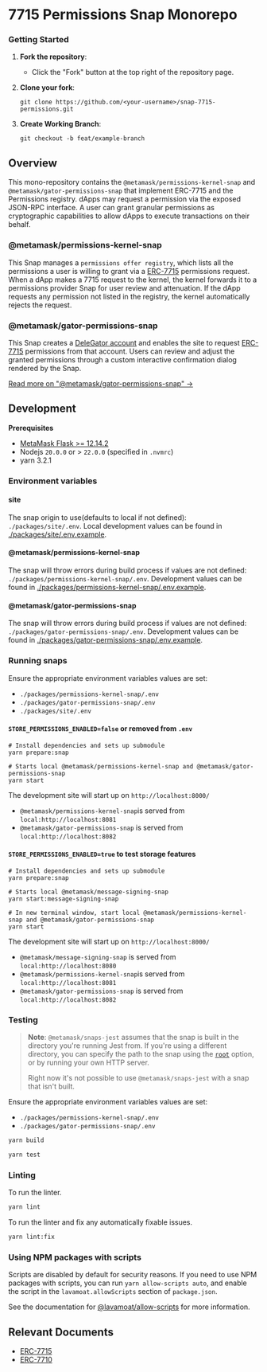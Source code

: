 # 7715 Permissions Snap Monorepo

### Getting Started

1. **Fork the repository**:

   - Click the "Fork" button at the top right of the repository page.

2. **Clone your fork**:
   ```shell
   git clone https://github.com/<your-username>/snap-7715-permissions.git
   ```
3. **Create Working Branch**:
   ```shell
   git checkout -b feat/example-branch
   ```

## Overview

This mono-repository contains the `@metamask/permissions-kernel-snap` and `@metamask/gator-permissions-snap` that implement ERC-7715 and the Permissions registry. dApps may request a permission via the exposed JSON-RPC interface. A user can grant granular permissions as cryptographic capabilities to allow dApps to execute transactions on their behalf.

### @metamask/permissions-kernel-snap

This Snap manages a `permissions offer registry`, which lists all the permissions a user is willing to grant via a [ERC-7715](https://eip.tools/eip/7715) permissions request. When a dApp makes a 7715 request to the kernel, the kernel forwards it to a permissions provider Snap for user review and attenuation. If the dApp requests any permission not listed in the registry, the kernel automatically rejects the request.

### @metamask/gator-permissions-snap

This Snap creates a [DeleGator account](https://github.com/MetaMask/delegation-framework) and enables the site to request [ERC-7715](https://eip.tools/eip/7715) permissions from that account. Users can review and adjust the granted permissions through a custom interactive confirmation dialog rendered by the Snap.

[Read more on "@metamask/gator-permissions-snap" ->](/packages/gator-permissions-snap/ARCHITECTURE.md)

## Development

**Prerequisites**

- [MetaMask Flask >= 12.14.2](https://docs.metamask.io/snaps/get-started/install-flask/)
- Nodejs `20.0.0` or > `22.0.0` (specified in `.nvmrc`)
- yarn 3.2.1

### Environment variables

#### site

The snap origin to use(defaults to local if not defined): `./packages/site/.env`. Local development values can be found in [./packages/site/.env.example](/packages/site/.env.example).

#### @metamask/permissions-kernel-snap

The snap will throw errors during build process if values are not defined: `./packages/permissions-kernel-snap/.env`. Development values can be found in [./packages/permissions-kernel-snap/.env.example](/packages/permissions-kernel-snap/.env.example).


#### @metamask/gator-permissions-snap

The snap will throw errors during build process if values are not defined: `./packages/gator-permissions-snap/.env`. Development values can be found in [./packages/gator-permissions-snap/.env.example](/packages/gator-permissions-snap/.env.example).

### Running snaps

Ensure the appropriate environment variables values are set:

- `./packages/permissions-kernel-snap/.env`
- `./packages/gator-permissions-snap/.env`
- `./packages/site/.env`

#### `STORE_PERMISSIONS_ENABLED=false` or removed from `.env`

```shell
# Install dependencies and sets up submodule
yarn prepare:snap

# Starts local @metamask/permissions-kernel-snap and @metamask/gator-permissions-snap
yarn start
```

The development site will start up on `http://localhost:8000/`

- `@metamask/permissions-kernel-snap`is served from `local:http://localhost:8081`
- `@metamask/gator-permissions-snap` is served from `local:http://localhost:8082`

#### `STORE_PERMISSIONS_ENABLED=true` to test storage features

```shell
# Install dependencies and sets up submodule
yarn prepare:snap

# Starts local @metamask/message-signing-snap
yarn start:message-signing-snap

# In new terminal window, start local @metamask/permissions-kernel-snap and @metamask/gator-permissions-snap
yarn start
```

The development site will start up on `http://localhost:8000/`

- `@metamask/message-signing-snap` is served from `local:http://localhost:8080`
- `@metamask/permissions-kernel-snap`is served from `local:http://localhost:8081`
- `@metamask/gator-permissions-snap` is served from `local:http://localhost:8082`

### Testing

> **Note**: `@metamask/snaps-jest` assumes that the snap is built in the
> directory you're running Jest from. If you're using a different directory,
> you can specify the path to the snap using the [`root`](#options) option, or
> by running your own HTTP server.
>
> Right now it's not possible to use `@metamask/snaps-jest` with a snap that
> isn't built.

Ensure the appropriate environment variables values are set:

- `./packages/permissions-kernel-snap/.env`
- `./packages/gator-permissions-snap/.env`

```bash
yarn build

yarn test
```

### Linting

To run the linter.

```bash
yarn lint
```

To run the linter and fix any automatically fixable issues.

```bash
yarn lint:fix
```

### Using NPM packages with scripts

Scripts are disabled by default for security reasons. If you need to use NPM
packages with scripts, you can run `yarn allow-scripts auto`, and enable the
script in the `lavamoat.allowScripts` section of `package.json`.

See the documentation for [@lavamoat/allow-scripts](https://github.com/LavaMoat/LavaMoat/tree/main/packages/allow-scripts)
for more information.

## Relevant Documents

- [ERC-7715](https://eip.tools/eip/7715)
- [ERC-7710](https://eip.tools/eip/7710)
